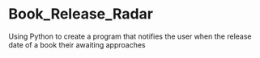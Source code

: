 # Book_Release_Radar
Using Python to create a program that notifies the user when the release date of a book their awaiting approaches
